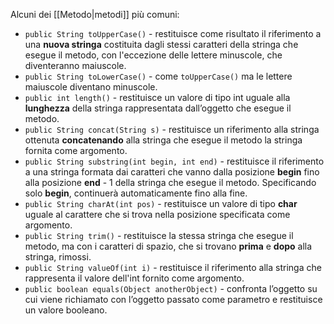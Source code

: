 Alcuni dei [[Metodo|metodi]] più comuni:

- `public String toUpperCase()` - restituisce come risultato il riferimento a una **nuova stringa** costituita dagli stessi caratteri della stringa che esegue il metodo, con l'eccezione delle lettere minuscole, che diventeranno maiuscole.
- `public String toLowerCase()` - come `toUpperCase()` ma le lettere maiuscole diventano minuscole.
- `public int length()` - restituisce un valore di tipo int uguale alla **lunghezza** della stringa rappresentata dall’oggetto che esegue il metodo.
- `public String concat(String s)` - restituisce un riferimento alla stringa ottenuta **concatenando** alla stringa che esegue il metodo la stringa fornita come argomento.
- `public String substring(int begin, int end)` - restituisce il riferimento a una stringa formata dai caratteri che vanno dalla posizione **begin** fino alla posizione **end** - 1 della stringa che esegue il metodo. Specificando solo **begin**, continuerà automaticamente fino alla fine.
- `public String charAt(int pos)` - restituisce un valore di tipo **char** uguale al carattere che si trova nella posizione specificata come argomento.
- `public String trim()` - restituisce la stessa stringa che esegue il metodo, ma con i caratteri di spazio, che si trovano **prima** e **dopo** alla stringa, rimossi.
- `public String valueOf(int i)` - restituisce il riferimento alla stringa che rappresenta il valore dell'int fornito come argomento.
- `public boolean equals(Object anotherObject)` - confronta l’oggetto su cui viene richiamato con l’oggetto passato come parametro e restituisce un valore booleano.